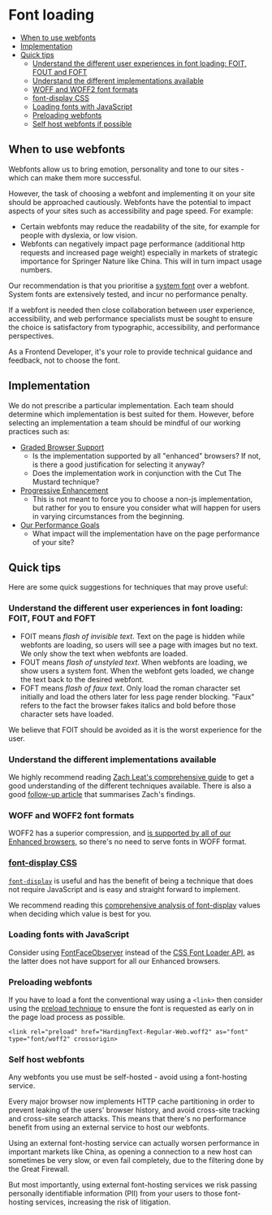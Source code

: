 # Font loading

- [When to use webfonts](#when-to-use-webfonts)
- [Implementation](#implementation)
- [Quick tips](#quick-tips)
  - [Understand the different user experiences in font loading: FOIT, FOUT and FOFT](#understand-the-different-user-experiences-in-font-loading-foit-fout-and-foft)
  - [Understand the different implementations available](#understand-the-different-implementations-available)
  - [WOFF and WOFF2 font formats](#woff-and-woff2-font-formats)
  - [font-display CSS](#font-display-css)
  - [Loading fonts with JavaScript](#loading-fonts-with-javascript)
  - [Preloading webfonts](#preloading-webfonts)
  - [Self host webfonts if possible](#self-host-webfonts-if-possible)

## When to use webfonts

Webfonts allow us to bring emotion, personality and tone to our sites - which can make them more successful.

However, the task of choosing a webfont and implementing it on your site should be approached cautiously. Webfonts have the potential to impact aspects of your sites such as accessibility and page speed. For example:

- Certain webfonts may reduce the readability of the site, for example for people with dyslexia, or low vision.
- Webfonts can negatively impact page performance (additional http requests and increased page weight) especially in markets of strategic importance for Springer Nature like China. This will in turn impact usage numbers.

Our recommendation is that you prioritise a [system font](https://css-tricks.com/snippets/css/system-font-stack/) over a webfont. System fonts are extensively tested, and incur no performance penalty.

If a webfont is needed then close collaboration between user experience, accessibility, and web performance specialists must be sought to ensure the choice is satisfactory from typographic, accessibility, and performance perspectives.

As a Frontend Developer, it's your role to provide technical guidance and feedback, not to choose the font.

## Implementation

We do not prescribe a particular implementation. Each team should determine which implementation is best suited for them. However, before selecting an implementation a team should be mindful of our working practices such as:

- [Graded Browser Support](https://github.com/springernature/frontend-playbook/blob/main/practices/graded-browser-support.md)
  - Is the implementation supported by all "enhanced" browsers? If not, is there a good justification for selecting it anyway?
  - Does the implementation work in conjunction with the Cut The Mustard technique?
- [Progressive Enhancement](https://github.com/springernature/frontend-playbook/blob/main/practices/progressive-enhancement.md)
  - This is not meant to force you to choose a non-js implementation, but rather for you to ensure you consider what will happen for users in varying circumstances from the beginning.
- [Our Performance Goals](https://github.com/springernature/frontend-playbook/blob/main/performance/performance-checklist.md)
  - What impact will the implementation have on the page performance of your site?

## Quick tips

Here are some quick suggestions for techniques that may prove useful:

### Understand the different user experiences in font loading: FOIT, FOUT and FOFT

- FOIT means _flash of invisible text_. Text on the page is hidden while webfonts are loading, so users will see a page with images but no text. We only show the text when webfonts are loaded.
- FOUT means _flash of unstyled text_. When webfonts are loading, we show users a system font. When the webfont gets loaded, we change the text back to the desired webfont.
- FOFT means _flash of faux text_. Only load the roman character set initially and load the others later for less page render blocking. "Faux" refers to the fact the browser fakes italics and bold before those character sets have loaded.

We believe that FOIT should be avoided as it is the worst experience for the user.

### Understand the different implementations available

We highly recommend reading [Zach Leat's comprehensive guide](https://www.zachleat.com/web/comprehensive-webfonts/) to get a good understanding of the different techniques available. There is also a good [follow-up article](https://css-tricks.com/the-best-font-loading-strategies-and-how-to-execute-them/) that summarises Zach's findings.

### WOFF and WOFF2 font formats

WOFF2 has a superior compression, and [is supported by all of our Enhanced browsers](https://caniuse.com/woff2), so there's no need to serve fonts in WOFF format.

### [font-display CSS](https://developer.mozilla.org/en-US/docs/Web/CSS/@font-face/font-display)

[`font-display`](https://developer.mozilla.org/en-US/docs/Web/CSS/@font-face/font-display) is useful and has the benefit of being a technique that does not require JavaScript and is easy and straight forward to implement.

We recommend reading this [comprehensive analysis of font-display](https://calendar.perfplanet.com/2020/a-font-display-setting-for-slow-connections/) values when deciding which value is best for you.

### Loading fonts with JavaScript

Consider using [FontFaceObserver](https://github.com/bramstein/fontfaceobserver) instead of the [CSS Font Loader API](https://drafts.csswg.org/css-font-loading/), as the latter does not have support for all our Enhanced browsers.

### Preloading webfonts

If you have to load a font the conventional way using a `<link>` then consider using the [preload technique](https://web.dev/preload-critical-assets/) to ensure the font is requested as early on in the page load process as possible.

`<link rel="preload" href="HardingText-Regular-Web.woff2" as="font" type="font/woff2" crossorigin>`

### Self host webfonts

Any webfonts you use must be self-hosted - avoid using a font-hosting service.

Every major browser now implements HTTP cache partitioning in order to prevent leaking of the users' browser history, and avoid cross-site tracking and cross-site search attacks. This means that there's no performance benefit from using an external service to host our webfonts.

Using an external font-hosting service can actually worsen performance in important markets like China, as opening a connection to a new host can sometimes be very slow, or even fail completely, due to the filtering done by the Great Firewall.

But most importantly, using external font-hosting services we risk passing personally identifiable information (PII) from your users to those font-hosting services, increasing the risk of litigation.
